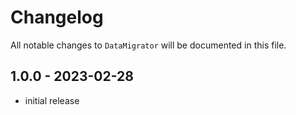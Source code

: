 # Changelog

All notable changes to `DataMigrator` will be documented in this file.

## 1.0.0 - 2023-02-28

- initial release
